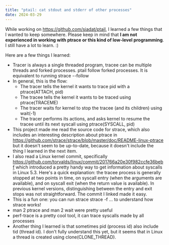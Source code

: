 ```yaml
---
title: "ptail: cat stdout and stderr of other processes"
date: 2024-03-29
---
```


While working on https://github.com/siadat/ptail, I learned a few things that I wanted to keep somewhere. Please keep in mind that **I am not experienced in working with ptrace or this kind of low-level programming**. I still have a lot to learn. :)

Here are a few things I learned:

* Tracer is always a single threaded program, tracee can be multiple threads and forked processes. ptail follow forked processes. It is equivalent to running strace --follow
* In general, this is the flow:
    * The tracer tells the kernel it wants to trace pid with a ptrace(ATTACH, pid)
    * The tracee tells the kernel it wants to be traced using ptrace(TRACEME)
    * The tracer waits for kernel to stop the tracee (and its children) using wait(-1)
    * The tracer performs its actions, and asks kernel to resume the tracee until its next syscall using ptrace(SYSCALL, pid)
* This project made me read the source code for strace, which also includes an interesting description about ptrace in https://github.com/strace/strace/blob/master/doc/README-linux-ptrace but it doesn't seem to be up-to-date, because it doesn't include the thing I learned in the next item.
* I also read a Linux kernel commit, specifically https://github.com/torvalds/linux/commit/201766a20e30f982ccfe36bebf which introduced a pretty handy way to get information about syscalls in Linux 5.3. Here's a quick explanation: the tracee process is generally stopped at two points in time, on syscall entry (when the arguments are available), and on syscall exit (when the return value is available). In previous kernel versions, distinguishing between the entry and exit stops was not straightforward. The commit I linked made it easy.
* This is a fun one: you can run strace strace -f …  to understand how strace works!
* man 2 ptrace and man 2 wait were pretty useful
* perf-trace is a pretty cool tool, it can trace syscalls made by all processes
* Another thing I learned is that sometimes pid (process id) also include tid (thread id). I don't fully understand this yet, but it seems that in Linux a thread is created using clone(CLONE_THREAD).